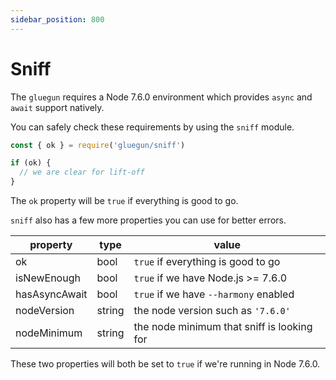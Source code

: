 ```yaml
---
sidebar_position: 800
---
```


# Sniff

The `gluegun` requires a Node 7.6.0 environment which provides `async` and `await` support natively.

You can safely check these requirements by using the `sniff` module.

```js
const { ok } = require('gluegun/sniff')

if (ok) {
  // we are clear for lift-off
}
```

The `ok` property will be `true` if everything is good to go.

`sniff` also has a few more properties you can use for better errors.

| property      | type   | value                                      |
| ------------- | ------ | ------------------------------------------ |
| ok            | bool   | `true` if everything is good to go         |
| isNewEnough   | bool   | `true` if we have Node.js >= 7.6.0         |
| hasAsyncAwait | bool   | `true` if we have `--harmony` enabled      |
| nodeVersion   | string | the node version such as `'7.6.0'`         |
| nodeMinimum   | string | the node minimum that sniff is looking for |

These two properties will both be set to `true` if we're running in Node 7.6.0.
